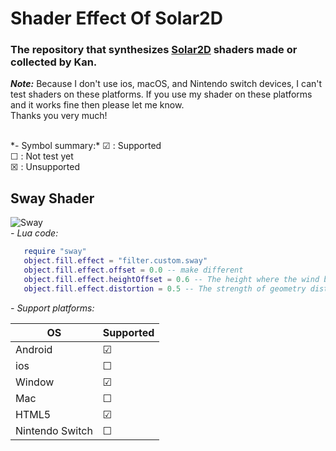 # Shader Effect Of Solar2D
### The repository that synthesizes [Solar2D](https://solar2d.com) shaders made or collected by Kan.
***Note:***
Because I don't use ios, macOS, and Nintendo switch devices, I can't test shaders on these platforms. If you use my shader on these platforms and it works fine then please let me know. <br>
Thanks you very much!

<br>
*- Symbol summary:*
&#x2611; : Supported <br>
&#x2610; : Not test yet <br>
&#x2612; : Unsupported<br>

## Sway Shader

![Sway](https://i.imgur.com/b8xv2Ps.gif)
<br>
*- Lua code:*
```Lua
   require "sway"
   object.fill.effect = "filter.custom.sway"
   object.fill.effect.offset = 0.0 -- make different
   object.fill.effect.heightOffset = 0.6 -- The height where the wind begins to move
   object.fill.effect.distortion = 0.5 -- The strength of geometry distortion.
```
*- Support platforms:*

| OS              |Supported|
| -------------   | ------|
| Android         |&#x2611;|
| ios             |&#x2610;|
| Window          |&#x2611;|
| Mac             |&#x2610;|
| HTML5           |&#x2611;|
| Nintendo Switch |&#x2610;|

